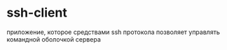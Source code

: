 # ssh-client
приложение, которое средствами ssh протокола позволяет управлять командной оболочкой сервера
